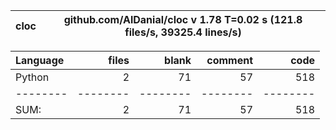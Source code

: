 cloc|github.com/AlDanial/cloc v 1.78  T=0.02 s (121.8 files/s, 39325.4 lines/s)
--- | ---

Language|files|blank|comment|code
:-------|-------:|-------:|-------:|-------:
Python|2|71|57|518
--------|--------|--------|--------|--------
SUM:|2|71|57|518
